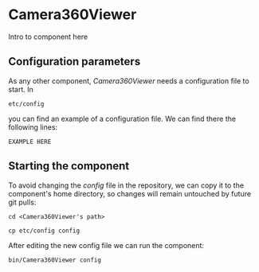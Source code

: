 # Camera360Viewer
Intro to component here


## Configuration parameters
As any other component, *Camera360Viewer* needs a configuration file to start. In
```
etc/config
```
you can find an example of a configuration file. We can find there the following lines:
```
EXAMPLE HERE
```

## Starting the component
To avoid changing the *config* file in the repository, we can copy it to the component's home directory, so changes will remain untouched by future git pulls:

```
cd <Camera360Viewer's path> 
```
```
cp etc/config config
```

After editing the new config file we can run the component:

```
bin/Camera360Viewer config
```
